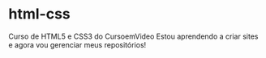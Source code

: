 # html-css
 Curso de HTML5 e CSS3 do CursoemVideo
Estou aprendendo a criar sites e agora vou gerenciar meus repositórios!

<a href="https://rennanwalker.github.io/html-css/exerc%C3%ADcios/ex001">